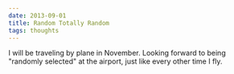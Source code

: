 ```yaml
---
date: 2013-09-01
title: Random Totally Random
tags: thoughts
---
```


I will be traveling by plane in November. Looking forward to being "randomly selected" at the airport, just like every other time I fly.
